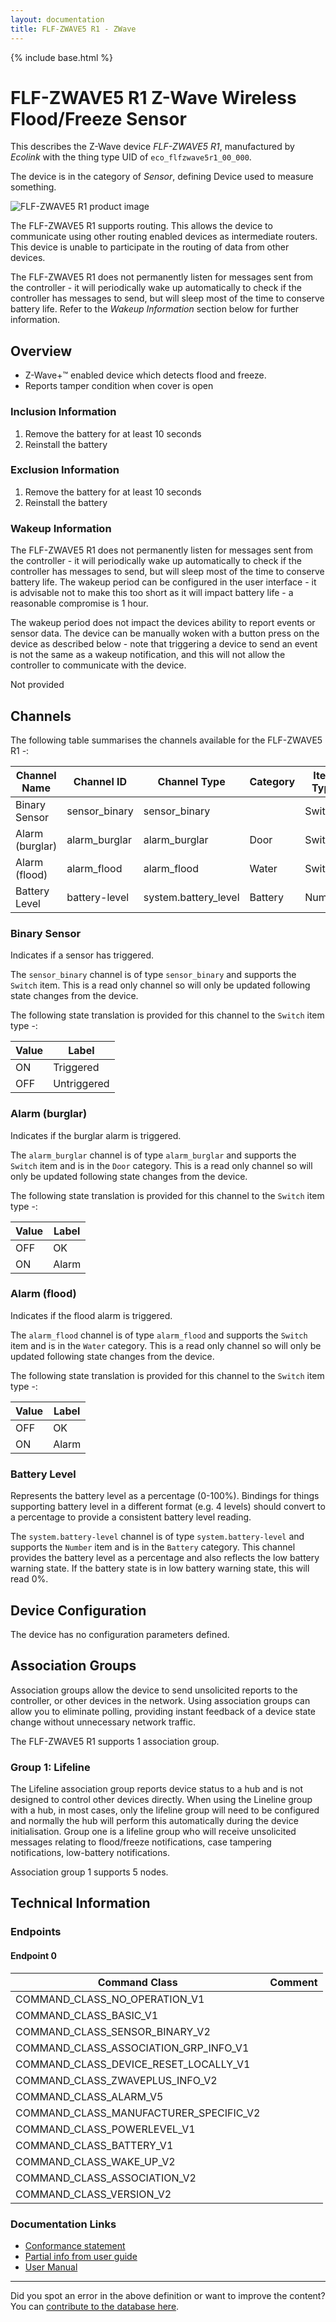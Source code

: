 ```yaml
---
layout: documentation
title: FLF-ZWAVE5 R1 - ZWave
---
```


{% include base.html %}

# FLF-ZWAVE5 R1 Z-Wave Wireless Flood/Freeze Sensor
This describes the Z-Wave device *FLF-ZWAVE5 R1*, manufactured by *Ecolink* with the thing type UID of ```eco_flfzwave5r1_00_000```.

The device is in the category of *Sensor*, defining Device used to measure something.

![FLF-ZWAVE5 R1 product image](https://opensmarthouse.org/zwavedatabase/744/image/)


The FLF-ZWAVE5 R1 supports routing. This allows the device to communicate using other routing enabled devices as intermediate routers.  This device is unable to participate in the routing of data from other devices.

The FLF-ZWAVE5 R1 does not permanently listen for messages sent from the controller - it will periodically wake up automatically to check if the controller has messages to send, but will sleep most of the time to conserve battery life. Refer to the *Wakeup Information* section below for further information.

## Overview

  * Z-Wave+™ enabled device which detects flood and freeze.
  * Reports tamper condition when cover is open

### Inclusion Information

  1. Remove the battery for at least 10 seconds
  2. Reinstall the battery

### Exclusion Information

  1. Remove the battery for at least 10 seconds
  2. Reinstall the battery

### Wakeup Information

The FLF-ZWAVE5 R1 does not permanently listen for messages sent from the controller - it will periodically wake up automatically to check if the controller has messages to send, but will sleep most of the time to conserve battery life. The wakeup period can be configured in the user interface - it is advisable not to make this too short as it will impact battery life - a reasonable compromise is 1 hour.

The wakeup period does not impact the devices ability to report events or sensor data. The device can be manually woken with a button press on the device as described below - note that triggering a device to send an event is not the same as a wakeup notification, and this will not allow the controller to communicate with the device.


Not provided

## Channels

The following table summarises the channels available for the FLF-ZWAVE5 R1 -:

| Channel Name | Channel ID | Channel Type | Category | Item Type |
|--------------|------------|--------------|----------|-----------|
| Binary Sensor | sensor_binary | sensor_binary |  | Switch | 
| Alarm (burglar) | alarm_burglar | alarm_burglar | Door | Switch | 
| Alarm (flood) | alarm_flood | alarm_flood | Water | Switch | 
| Battery Level | battery-level | system.battery_level | Battery | Number |

### Binary Sensor
Indicates if a sensor has triggered.

The ```sensor_binary``` channel is of type ```sensor_binary``` and supports the ```Switch``` item. This is a read only channel so will only be updated following state changes from the device.

The following state translation is provided for this channel to the ```Switch``` item type -:

| Value | Label     |
|-------|-----------|
| ON | Triggered |
| OFF | Untriggered |

### Alarm (burglar)
Indicates if the burglar alarm is triggered.

The ```alarm_burglar``` channel is of type ```alarm_burglar``` and supports the ```Switch``` item and is in the ```Door``` category. This is a read only channel so will only be updated following state changes from the device.

The following state translation is provided for this channel to the ```Switch``` item type -:

| Value | Label     |
|-------|-----------|
| OFF | OK |
| ON | Alarm |

### Alarm (flood)
Indicates if the flood alarm is triggered.

The ```alarm_flood``` channel is of type ```alarm_flood``` and supports the ```Switch``` item and is in the ```Water``` category. This is a read only channel so will only be updated following state changes from the device.

The following state translation is provided for this channel to the ```Switch``` item type -:

| Value | Label     |
|-------|-----------|
| OFF | OK |
| ON | Alarm |

### Battery Level
Represents the battery level as a percentage (0-100%). Bindings for things supporting battery level in a different format (e.g. 4 levels) should convert to a percentage to provide a consistent battery level reading.

The ```system.battery-level``` channel is of type ```system.battery-level``` and supports the ```Number``` item and is in the ```Battery``` category.
This channel provides the battery level as a percentage and also reflects the low battery warning state. If the battery state is in low battery warning state, this will read 0%.


## Device Configuration

The device has no configuration parameters defined.

## Association Groups

Association groups allow the device to send unsolicited reports to the controller, or other devices in the network. Using association groups can allow you to eliminate polling, providing instant feedback of a device state change without unnecessary network traffic.

The FLF-ZWAVE5 R1 supports 1 association group.

### Group 1: Lifeline

The Lifeline association group reports device status to a hub and is not designed to control other devices directly. When using the Lineline group with a hub, in most cases, only the lifeline group will need to be configured and normally the hub will perform this automatically during the device initialisation.
Group one is a lifeline group who will receive unsolicited messages relating to flood/freeze notifications, case tampering notifications, low-battery notifications.

Association group 1 supports 5 nodes.

## Technical Information

### Endpoints

#### Endpoint 0

| Command Class | Comment |
|---------------|---------|
| COMMAND_CLASS_NO_OPERATION_V1| |
| COMMAND_CLASS_BASIC_V1| |
| COMMAND_CLASS_SENSOR_BINARY_V2| |
| COMMAND_CLASS_ASSOCIATION_GRP_INFO_V1| |
| COMMAND_CLASS_DEVICE_RESET_LOCALLY_V1| |
| COMMAND_CLASS_ZWAVEPLUS_INFO_V2| |
| COMMAND_CLASS_ALARM_V5| |
| COMMAND_CLASS_MANUFACTURER_SPECIFIC_V2| |
| COMMAND_CLASS_POWERLEVEL_V1| |
| COMMAND_CLASS_BATTERY_V1| |
| COMMAND_CLASS_WAKE_UP_V2| |
| COMMAND_CLASS_ASSOCIATION_V2| |
| COMMAND_CLASS_VERSION_V2| |

### Documentation Links

* [Conformance statement](https://opensmarthouse.org/zwavedatabase/744/pics.pdf)
* [Partial info from user guide](https://opensmarthouse.org/zwavedatabase/744/ecolink-data.pdf)
* [User Manual](https://opensmarthouse.org/zwavedatabase/744/Z-Wave-Plus-Wireless-Flood-Sensor-with-a-Probe-FLF-ZWAVE5-V5.pdf)

---

Did you spot an error in the above definition or want to improve the content?
You can [contribute to the database here](https://opensmarthouse.org/zwavedatabase/744).
